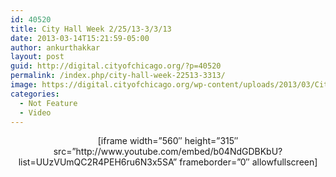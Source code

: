 ```yaml
---
id: 40520
title: City Hall Week 2/25/13-3/3/13
date: 2013-03-14T15:21:59-05:00
author: ankurthakkar
layout: post
guid: http://digital.cityofchicago.org/?p=40520
permalink: /index.php/city-hall-week-22513-3313/
image: https://digital.cityofchicago.org/wp-content/uploads/2013/03/CityHallWeek7.png
categories:
  - Not Feature
  - Video
---
```

<p style="text-align: center;">
  [iframe width=&#8221;560&#8243; height=&#8221;315&#8243; src=&#8221;http://www.youtube.com/embed/b04NdGDBKbU?list=UUzVUmQC2R4PEH6ru6N3x5SA&#8221; frameborder=&#8221;0&#8243; allowfullscreen]
</p>